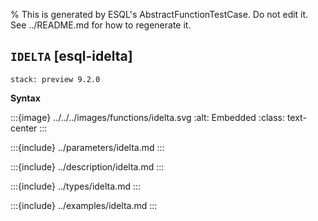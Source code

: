 % This is generated by ESQL's AbstractFunctionTestCase. Do not edit it. See ../README.md for how to regenerate it.

## `IDELTA` [esql-idelta]
```{applies_to}
stack: preview 9.2.0
```

**Syntax**

:::{image} ../../../images/functions/idelta.svg
:alt: Embedded
:class: text-center
:::


:::{include} ../parameters/idelta.md
:::

:::{include} ../description/idelta.md
:::

:::{include} ../types/idelta.md
:::

:::{include} ../examples/idelta.md
:::
